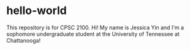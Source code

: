 # hello-world
This repository is for CPSC 2100.
Hi! My name is Jessica Yin and I'm a sophomore undergraduate student at the University of Tennessee at Chattanooga!
